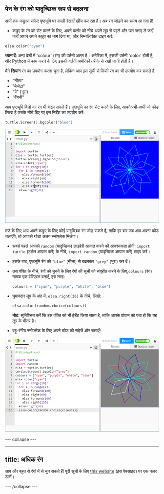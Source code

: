 ## पेन के रंग को यादृच्छिक रूप से बदलना

अभी तक कछुआ सफेद पृष्ठभूमि पर काली रेखाएँ खींच कर रहा है। अब रंग जोड़ने का समय आ गया है!

- कछुए के रंग को सेट करने के लिए, अपने कर्सर को नीचे अपने लूप से पहले और उस जगह ले जाएँ जहाँ आपने अपने कछुए को नाम दिया था, और निम्नलिखित टाइप करें:

```python
elsa.color("cyan")
```

**ध्यान दें**: अन्य देशों में 'colour' (रंग) की वर्तनी अलग है। अमेरिका में, इसकी वर्तनी 'color' होती है, और Python में काम करने के लिए इसकी वर्तनी अमेरिकी तरीके से रखी जानी होती है।

मैंने **सियान** रंग का उपयोग करना चुना है, लेकिन आप इस सूची से किसी रंग का भी उपयोग कर सकते हैं:

- "नीला"
- "मैजेंटा"
- "ग्रे" (भूरा)
- "बैंगनी"

आप पृष्ठभूमि विंडो का रंग भी बदल सकते हैं। पृष्ठभूमि का रंग सेट करने के लिए, आपनेअभी-अभी जो कोड लिखा है उसके नीचे दिए गए इस निर्देश का उपयोग करें:

```python
turtle.Screen().bgcolor("blue")
```

![](images/colour.png)

मज़े के लिए आप अपने कछुए के लिए कोई यादृच्छिक रंग जोड़ सकते हैं, ताकि हर बार जब आप अपना कोड चलाएँगे, तो आपको थोड़ा अलग स्नोफ्लेक मिलेगा।

- सबसे पहले आपको `random` (यादृच्छिक) लाइब्रेरी आयात करने की आवश्यकता होगी: `import turtle` (टर्टल आयात करें) के नीचे, `import random` (यादृच्छिक आयात करें) टाइप करें।

- इसके बाद, पृष्ठभूमि रंग को `"blue"` (नीला) से बदलकर `"grey"` (भूरा) कर दें।

- उस पंक्ति के नीचे, रंगों को चुनने के लिए रंगों की सूची को संगृहीत करने के लिए,`colours` (रंग) नामक एक वेरिएबल बनाएँ, इस तरह:
    
    ```python
    colours = ["cyan", "purple", "white", "blue"]
    ```

- घुमावदार लूप के अंत में, `elsa.right(36)` के नीचे, लिखें:
    
    ```python
    elsa.color(random.choice(colours))  
    ```
    
    **नोट**: सुनिश्चित करें कि इस पंक्ति को भी इंडेंट किया जाता है, ताकि आपके प्रोग्राम को पता हो कि यह लूप के भीतर है।

- बहु-रंगीय स्नोफ्लेक के लिए अपने कोड को सहेजें और चलाएँ!

![](images/colour-list.png)

\--- collapse \---

* * *

## title: अधिक रंग

आप और बहुत से रंगों में से चुन सकते हैं! पूरी सूची के लिए [this website](https://wiki.tcl.tk/37701) (इस वेबसाइट) पर एक नज़र डालें।

\--- /collapse \---